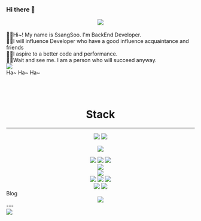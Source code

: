 ### Hi there 👋


<!-- 헤더 -->
<div align="center">
  <img src="https://capsule-render.vercel.app/api?type=waving&color=timeGradient&height=300&section=header&text=SsangSoo%20&fontSize=90">
</div>

<br>

<div>
  <span>
  🖐🏻Hi~! My name is SsangSoo. I'm BackEnd Developer. <br>
  💪🏻I will influence Developer who have a good influence acquaintance and friends <br>
  👍🏻I aspire to a better code and performance. <br>
  🫵🏻Wait and see me. I am a person who will succeed anyway. <br>
  </span>
<span>
  <img src="https://velog.velcdn.com/images/tjdtn4484/post/21c08eef-d5ae-4af6-b896-288c67680900/image.PNG"> <br> 
  Ha~ Ha~ Ha~ <br>
</span>
</div>


<br><br>

<!-- 스택 -->
<div align="center">
<h1>Stack</h1> 
<hr>
<!-- 언어 -->
  <img src="https://img.shields.io/badge/HTML5-E34F26?style=for-the-badge&logo=html5&logoColor=white">
  <img src="https://img.shields.io/badge/CSS3-1572B6?style=for-the-badge&logo=css3&logoColor=white"> <br>
  
  <img src="https://img.shields.io/badge/JAVA-1E8CBE?style=for-the-badge&logo=Java&logoColor=white"><br>

<!-- 프레임워크 -->
  <img src="https://img.shields.io/badge/Spring-6DB33F?style=for-the-badge&logo=Spring&logoColor=white">
  <img src="https://img.shields.io/badge/SpringBoot-6DB33F?style=for-the-badge&logo=Spring Boot&logoColor=white">
  <img src="https://img.shields.io/badge/Spring Security-6DB33F?style=for-the-badge&logo=Spring Security&logoColor=white">  <br>
<!-- JPA -->
  <img src="https://img.shields.io/badge/JPA-06AC38?style=for-the-badge&logo=JPA&logoColor=white"> <br>
<!-- DB -->
  <img src="https://img.shields.io/badge/MySql-4479A1?style=for-the-badge&logo=MySQL&logoColor=white"> <br>
<!-- AWS -->
  <img src="https://img.shields.io/badge/Amazon EC2-FF9900?style=for-the-badge&logo=amazonec2&logoColor=white">
  <img src="https://img.shields.io/badge/Amazon RDS-527FFF?style=for-the-badge&logo=amazonrds&logoColor=white">
<!-- Deploy -->
  <img src="https://img.shields.io/badge/GitHub Actions-2088FF?style=for-the-badge&logo=githubactions&logoColor=white"> <br>
<!-- tool -->
  <img src="https://img.shields.io/badge/Notion-000000?style=for-the-badge&logo=Notion&logoColor=white"> 
  <img src="https://img.shields.io/badge/intellijidea-000000?style=for-the-badge&logo=intellijidea&logoColor=white"> <br>
</div

## Blog
<!-- 블로그 -->
<div align="center">
<a href="https://ssangsu.tistory.com/" target="_blank"><img src="https://img.shields.io/badge/tistory-000000?style=for-the-badge&logo=tistory&logoColor=white"/></a>
</div>
---

 <!-- 깃허브 상태  -->
<div align="left">
  <img src="https://github-readme-stats.vercel.app/api?username=SsangSoo&show_icons=true&theme=radical">
</div>


